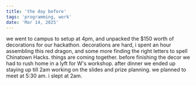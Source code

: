 ```yaml
---
title: 'the day before'
tags: 'programming, work'
date: 'Mar 14, 2025'
---
```


we went to campus to setup at 4pm, and unpacked the $150 worth of decorations for our hackathon. decorations are hard, i spent an hour assembling this red dragon, and some more finding the right letters to spell Chinatown Hacks. things are coming together. before finishing the decor we had to rush home in a lyft for W's workshop. after dinner we ended up staying up till 2am working on the slides and prize planning. we planned to meet at 5:30 am. i slept at 2am.
